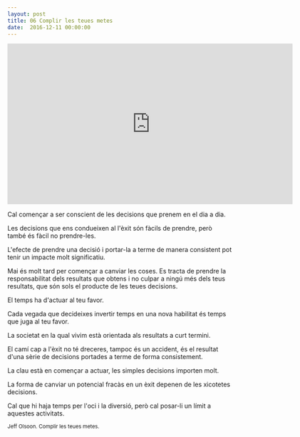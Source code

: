 ```yaml
---
layout: post
title: 06 Complir les teues metes
date:  2016-12-11 00:00:00
---
```



<iframe width="640" height="360" src="https://www.youtube.com/embed/kI5yQ8-ZTtE?list=PLi_s9U287nBB7Ie5B63YMP7IvrSSaioQ2" frameborder="0" allowfullscreen></iframe>

Cal començar a ser conscient de les decisions que prenem en el dia a dia.

Les decisions que ens condueixen al l'èxit són fàcils de prendre, però també és fàcil no prendre-les.

L'efecte de prendre una decisió i portar-la a terme de manera consistent pot tenir un impacte molt significatiu.

Mai és molt tard per començar a canviar les coses. Es tracta de prendre la responsabilitat dels resultats que obtens i no culpar a ningú més dels teus resultats, que són sols el producte de les teues decisions.

El temps ha d'actuar al teu favor.

Cada vegada que decideixes invertir temps en una nova habilitat és temps que juga al teu favor.

La societat en la qual vivim està orientada als resultats a curt termini.

El camí cap a l'èxit no té dreceres, tampoc és un accident, és el resultat d'una sèrie de decisions portades a terme de forma consistement.

La clau està en començar a actuar, les simples decisions importen molt.

La forma de canviar un potencial fracàs en un èxit depenen de les xicotetes decisions.

Cal que hi haja temps per l'oci i la diversió, però cal posar-li un límit a aquestes activitats.

<small>Jeff Olsoon. Complir les teues metes.</small>


